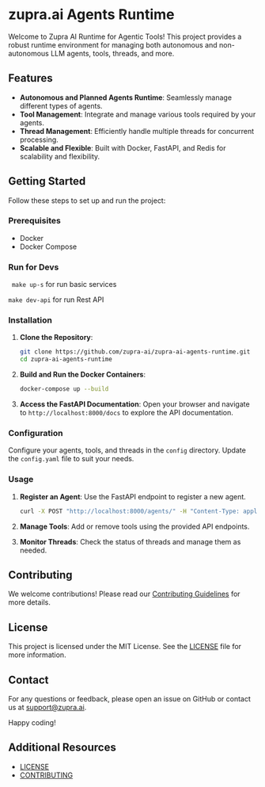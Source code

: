 # zupra.ai Agents Runtime

Welcome to Zupra AI Runtime for Agentic Tools! This project provides a robust runtime environment for managing both autonomous and non-autonomous LLM agents, tools, threads, and more.

## Features

- **Autonomous and Planned Agents Runtime**: Seamlessly manage different types of agents.
- **Tool Management**: Integrate and manage various tools required by your agents.
- **Thread Management**: Efficiently handle multiple threads for concurrent processing.
- **Scalable and Flexible**: Built with Docker, FastAPI, and Redis for scalability and flexibility.

## Getting Started

Follow these steps to set up and run the project:

### Prerequisites

- Docker
- Docker Compose

### Run for Devs
``` make up-s``` for run basic services

``` make dev-api ``` for run Rest API

### Installation

1. **Clone the Repository**:
    ```bash
    git clone https://github.com/zupra-ai/zupra-ai-agents-runtime.git
    cd zupra-ai-agents-runtime
    ```

2. **Build and Run the Docker Containers**:
    ```bash
    docker-compose up --build
    ```

3. **Access the FastAPI Documentation**:
    Open your browser and navigate to `http://localhost:8000/docs` to explore the API documentation.

### Configuration

Configure your agents, tools, and threads in the `config` directory. Update the `config.yaml` file to suit your needs.

### Usage

1. **Register an Agent**:
    Use the FastAPI endpoint to register a new agent.
    ```bash
    curl -X POST "http://localhost:8000/agents/" -H "Content-Type: application/json" -d '{"name": "agent_name", "type": "autonomous"}'
    ```

2. **Manage Tools**:
    Add or remove tools using the provided API endpoints.

3. **Monitor Threads**:
    Check the status of threads and manage them as needed.

## Contributing

We welcome contributions! Please read our [Contributing Guidelines](CONTRIBUTING.md) for more details.

## License

This project is licensed under the MIT License. See the [LICENSE](LICENSE) file for more information.

## Contact

For any questions or feedback, please open an issue on GitHub or contact us at support@zupra.ai.

Happy coding!
## Additional Resources

- [LICENSE](LICENSE)
- [CONTRIBUTING](CONTRIBUTING.md)
